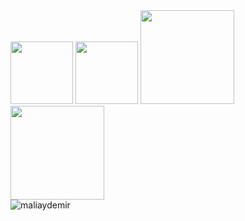 <div style="float: left;">
  <img width="100" src="https://img.icons8.com/color/48/000000/flutter.png"/>
  <img width="100" src="https://upload.wikimedia.org/wikipedia/commons/e/ee/.NET_Core_Logo.svg"/>
  <img width="150" src="https://logos-world.net/wp-content/uploads/2021/08/Amazon-Web-Services-AWS-Logo.png"/>
  <img width="150" src="https://upload.wikimedia.org/wikipedia/commons/a/a8/Microsoft_Azure_Logo.svg"/>
  
</div>
<br>
<img src="https://github-readme-stats.vercel.app/api?username=maliaydemir&show_icons=true" alt="maliaydemir" />

<br>

